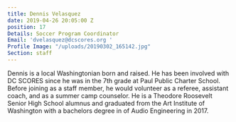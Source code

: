 ```yaml
---
title: Dennis Velasquez
date: 2019-04-26 20:05:00 Z
position: 17
Details: Soccer Program Coordinator
Email: 'dvelasquez@dcscores.org '
Profile Image: "/uploads/20190302_165142.jpg"
Section: staff
---
```


Dennis is a local Washingtonian born and raised. He has been involved with DC SCORES since he was in the 7th grade at Paul Public Charter School. Before joining as a staff member, he would volunteer as a referee, assistant coach, and as a summer camp counselor. He is a Theodore Roosevelt Senior High School alumnus and graduated from the Art Institute of Washington with a bachelors degree in of Audio Engineering in 2017.  